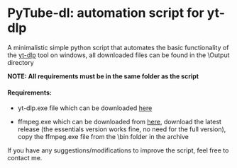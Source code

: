# PyTube-dl: automation script for yt-dlp

A minimalistic simple python script that automates the basic functionality of the [yt-dlp](https://github.com/yt-dlp/yt-dlp) tool on windows, all downloaded files can be found in the \Output directory

**NOTE: All requirements must be in the same folder as the script** 

#### Requirements:

- yt-dlp.exe file which can be downloaded [here](https://github.com/yt-dlp/yt-dlp/releases/latest)

- ffmpeg.exe which can be downloaded from [here](https://www.gyan.dev/ffmpeg/builds/#release-builds), download the latest release (the essentials version works fine, no need for the full version), copy the ffmpeg.exe file from the \bin folder in the archive

If you have any suggestions/modifications to improve the script, feel free to contact me.






